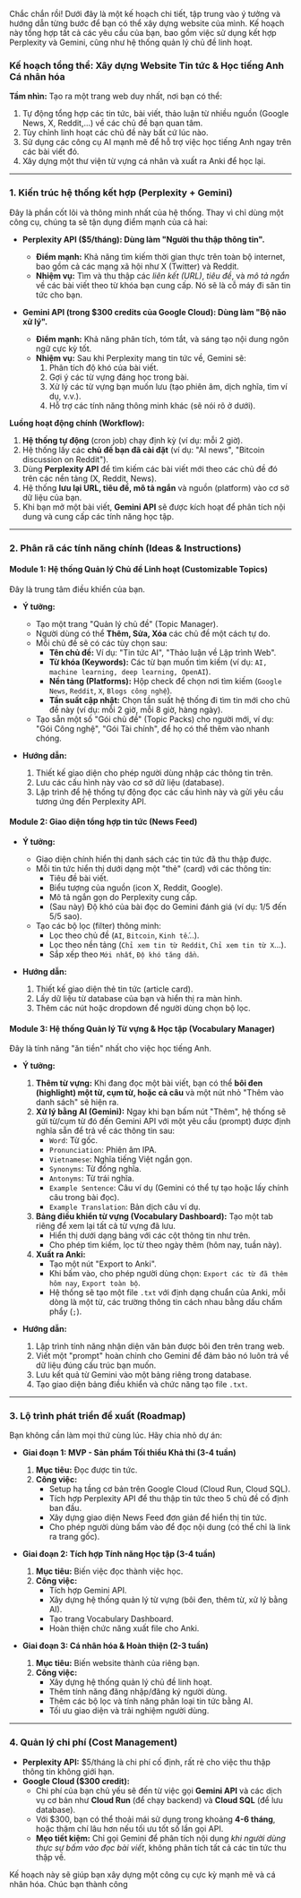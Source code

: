 Chắc chắn rồi! Dưới đây là một kế hoạch chi tiết, tập trung vào ý tưởng và hướng dẫn từng bước để bạn có thể xây dựng website của mình. Kế hoạch này tổng hợp tất cả các yêu cầu của bạn, bao gồm việc sử dụng kết hợp Perplexity và Gemini, cũng như hệ thống quản lý chủ đề linh hoạt.

### **Kế hoạch tổng thể: Xây dựng Website Tin tức & Học tiếng Anh Cá nhân hóa**

**Tầm nhìn:** Tạo ra một trang web duy nhất, nơi bạn có thể:
1.  Tự động tổng hợp các tin tức, bài viết, thảo luận từ nhiều nguồn (Google News, X, Reddit,...) về các chủ đề bạn quan tâm.
2.  Tùy chỉnh linh hoạt các chủ đề này bất cứ lúc nào.
3.  Sử dụng các công cụ AI mạnh mẽ để hỗ trợ việc học tiếng Anh ngay trên các bài viết đó.
4.  Xây dựng một thư viện từ vựng cá nhân và xuất ra Anki để học lại.

---

### **1. Kiến trúc hệ thống kết hợp (Perplexity + Gemini)**

Đây là phần cốt lõi và thông minh nhất của hệ thống. Thay vì chỉ dùng một công cụ, chúng ta sẽ tận dụng điểm mạnh của cả hai:

*   **Perplexity API ($5/tháng): Dùng làm "Người thu thập thông tin".**
    *   **Điểm mạnh:** Khả năng tìm kiếm thời gian thực trên toàn bộ internet, bao gồm cả các mạng xã hội như X (Twitter) và Reddit.
    *   **Nhiệm vụ:** Tìm và thu thập các *liên kết (URL)*, *tiêu đề*, và *mô tả ngắn* về các bài viết theo từ khóa bạn cung cấp. Nó sẽ là cỗ máy đi săn tin tức cho bạn.

*   **Gemini API (trong $300 credits của Google Cloud): Dùng làm "Bộ não xử lý".**
    *   **Điểm mạnh:** Khả năng phân tích, tóm tắt, và sáng tạo nội dung ngôn ngữ cực kỳ tốt.
    *   **Nhiệm vụ:** Sau khi Perplexity mang tin tức về, Gemini sẽ:
        1.  Phân tích độ khó của bài viết.
        2.  Gợi ý các từ vựng đáng học trong bài.
        3.  Xử lý các từ vựng bạn muốn lưu (tạo phiên âm, dịch nghĩa, tìm ví dụ, v.v.).
        4.  Hỗ trợ các tính năng thông minh khác (sẽ nói rõ ở dưới).

**Luồng hoạt động chính (Workflow):**
1.  **Hệ thống tự động** (cron job) chạy định kỳ (ví dụ: mỗi 2 giờ).
2.  Hệ thống lấy các **chủ đề bạn đã cài đặt** (ví dụ: "AI news", "Bitcoin discussion on Reddit").
3.  Dùng **Perplexity API** để tìm kiếm các bài viết mới theo các chủ đề đó trên các nền tảng (X, Reddit, News).
4.  Hệ thống **lưu lại URL, tiêu đề, mô tả ngắn** và nguồn (platform) vào cơ sở dữ liệu của bạn.
5.  Khi bạn mở một bài viết, **Gemini API** sẽ được kích hoạt để phân tích nội dung và cung cấp các tính năng học tập.

---

### **2. Phân rã các tính năng chính (Ideas & Instructions)**

#### **Module 1: Hệ thống Quản lý Chủ đề Linh hoạt (Customizable Topics)**

Đây là trung tâm điều khiển của bạn.

*   **Ý tưởng:**
    *   Tạo một trang "Quản lý chủ đề" (Topic Manager).
    *   Người dùng có thể **Thêm, Sửa, Xóa** các chủ đề một cách tự do.
    *   Mỗi chủ đề sẽ có các tùy chọn sau:
        *   **Tên chủ đề:** Ví dụ: "Tin tức AI", "Thảo luận về Lập trình Web".
        *   **Từ khóa (Keywords):** Các từ bạn muốn tìm kiếm (ví dụ: `AI, machine learning, deep learning, OpenAI`).
        *   **Nền tảng (Platforms):** Hộp check để chọn nơi tìm kiếm (`Google News`, `Reddit`, `X`, `Blogs công nghệ`).
        *   **Tần suất cập nhật:** Chọn tần suất hệ thống đi tìm tin mới cho chủ đề này (ví dụ: mỗi 2 giờ, mỗi 8 giờ, hàng ngày).
    *   Tạo sẵn một số "Gói chủ đề" (Topic Packs) cho người mới, ví dụ: "Gói Công nghệ", "Gói Tài chính", để họ có thể thêm vào nhanh chóng.

*   **Hướng dẫn:**
    1.  Thiết kế giao diện cho phép người dùng nhập các thông tin trên.
    2.  Lưu các cấu hình này vào cơ sở dữ liệu (database).
    3.  Lập trình để hệ thống tự động đọc các cấu hình này và gửi yêu cầu tương ứng đến Perplexity API.

#### **Module 2: Giao diện tổng hợp tin tức (News Feed)**

*   **Ý tưởng:**
    *   Giao diện chính hiển thị danh sách các tin tức đã thu thập được.
    *   Mỗi tin tức hiển thị dưới dạng một "thẻ" (card) với các thông tin:
        *   Tiêu đề bài viết.
        *   Biểu tượng của nguồn (icon X, Reddit, Google).
        *   Mô tả ngắn gọn do Perplexity cung cấp.
        *   (Sau này) Độ khó của bài đọc do Gemini đánh giá (ví dụ: 1/5 đến 5/5 sao).
    *   Tạo các bộ lọc (filter) thông minh:
        *   Lọc theo chủ đề (`AI`, `Bitcoin`, `Kinh tế`...).
        *   Lọc theo nền tảng (`Chỉ xem tin từ Reddit`, `Chỉ xem tin từ X`...).
        *   Sắp xếp theo `Mới nhất`, `Độ khó tăng dần`.

*   **Hướng dẫn:**
    1.  Thiết kế giao diện thẻ tin tức (article card).
    2.  Lấy dữ liệu từ database của bạn và hiển thị ra màn hình.
    3.  Thêm các nút hoặc dropdown để người dùng chọn bộ lọc.

#### **Module 3: Hệ thống Quản lý Từ vựng & Học tập (Vocabulary Manager)**

Đây là tính năng "ăn tiền" nhất cho việc học tiếng Anh.

*   **Ý tưởng:**
    1.  **Thêm từ vựng:** Khi đang đọc một bài viết, bạn có thể **bôi đen (highlight) một từ, cụm từ, hoặc cả câu** và một nút nhỏ "Thêm vào danh sách" sẽ hiện ra.
    2.  **Xử lý bằng AI (Gemini):** Ngay khi bạn bấm nút "Thêm", hệ thống sẽ gửi từ/cụm từ đó đến Gemini API với một yêu cầu (prompt) được định nghĩa sẵn để trả về các thông tin sau:
        *   `Word`: Từ gốc.
        *   `Pronunciation`: Phiên âm IPA.
        *   `Vietnamese`: Nghĩa tiếng Việt ngắn gọn.
        *   `Synonyms`: Từ đồng nghĩa.
        *   `Antonyms`: Từ trái nghĩa.
        *   `Example Sentence`: Câu ví dụ (Gemini có thể tự tạo hoặc lấy chính câu trong bài đọc).
        *   `Example Translation`: Bản dịch câu ví dụ.
    3.  **Bảng điều khiển từ vựng (Vocabulary Dashboard):** Tạo một tab riêng để xem lại tất cả từ vựng đã lưu.
        *   Hiển thị dưới dạng bảng với các cột thông tin như trên.
        *   Cho phép tìm kiếm, lọc từ theo ngày thêm (hôm nay, tuần này).
    4.  **Xuất ra Anki:**
        *   Tạo một nút "Export to Anki".
        *   Khi bấm vào, cho phép người dùng chọn: `Export các từ đã thêm hôm nay`, `Export toàn bộ`.
        *   Hệ thống sẽ tạo một file `.txt` với định dạng chuẩn của Anki, mỗi dòng là một từ, các trường thông tin cách nhau bằng dấu chấm phẩy (`;`).

*   **Hướng dẫn:**
    1.  Lập trình tính năng nhận diện văn bản được bôi đen trên trang web.
    2.  Viết một "prompt" hoàn chỉnh cho Gemini để đảm bảo nó luôn trả về dữ liệu đúng cấu trúc bạn muốn.
    3.  Lưu kết quả từ Gemini vào một bảng riêng trong database.
    4.  Tạo giao diện bảng điều khiển và chức năng tạo file `.txt`.

---

### **3. Lộ trình phát triển đề xuất (Roadmap)**

Bạn không cần làm mọi thứ cùng lúc. Hãy chia nhỏ dự án:

*   **Giai đoạn 1: MVP - Sản phẩm Tối thiểu Khả thi (3-4 tuần)**
    1.  **Mục tiêu:** Đọc được tin tức.
    2.  **Công việc:**
        *   Setup hạ tầng cơ bản trên Google Cloud (Cloud Run, Cloud SQL).
        *   Tích hợp Perplexity API để thu thập tin tức theo 5 chủ đề cố định ban đầu.
        *   Xây dựng giao diện News Feed đơn giản để hiển thị tin tức.
        *   Cho phép người dùng bấm vào để đọc nội dung (có thể chỉ là link ra trang gốc).

*   **Giai đoạn 2: Tích hợp Tính năng Học tập (3-4 tuần)**
    1.  **Mục tiêu:** Biến việc đọc thành việc học.
    2.  **Công việc:**
        *   Tích hợp Gemini API.
        *   Xây dựng hệ thống quản lý từ vựng (bôi đen, thêm từ, xử lý bằng AI).
        *   Tạo trang Vocabulary Dashboard.
        *   Hoàn thiện chức năng xuất file cho Anki.

*   **Giai đoạn 3: Cá nhân hóa & Hoàn thiện (2-3 tuần)**
    1.  **Mục tiêu:** Biến website thành của riêng bạn.
    2.  **Công việc:**
        *   Xây dựng hệ thống quản lý chủ đề linh hoạt.
        *   Thêm tính năng đăng nhập/đăng ký người dùng.
        *   Thêm các bộ lọc và tính năng phân loại tin tức bằng AI.
        *   Tối ưu giao diện và trải nghiệm người dùng.

---

### **4. Quản lý chi phí (Cost Management)**

*   **Perplexity API:** $5/tháng là chi phí cố định, rất rẻ cho việc thu thập thông tin không giới hạn.
*   **Google Cloud ($300 credit):**
    *   Chi phí của bạn chủ yếu sẽ đến từ việc gọi **Gemini API** và các dịch vụ cơ bản như **Cloud Run** (để chạy backend) và **Cloud SQL** (để lưu database).
    *   Với $300, bạn có thể thoải mái sử dụng trong khoảng **4-6 tháng**, hoặc thậm chí lâu hơn nếu tối ưu tốt số lần gọi API.
    *   **Mẹo tiết kiệm:** Chỉ gọi Gemini để phân tích nội dung *khi người dùng thực sự bấm vào đọc bài viết*, không phân tích tất cả các tin tức thu thập về.

Kế hoạch này sẽ giúp bạn xây dựng một công cụ cực kỳ mạnh mẽ và cá nhân hóa. Chúc bạn thành công
